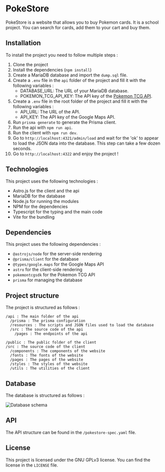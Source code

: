 # PokeStore

PokeStore is a website that allows you to buy Pokemon cards. It is a school project.
You can search for cards, add them to your cart and buy them.

## Installation

To install the project you need to follow multiple steps :

1. Clone the project
2. Install the dependencies (`npm install`)
3. Create a MariaDB database and import the `dump.sql` file.
4. Create a `.env` file in the `api` folder of the project and fill it with the following variables :
    - DATABASE_URL: The URL of your MariaDB database.
    - POKEMON_TCG_API_KEY: The API key of the [Pokemon TCG API](https://pokemontcg.io/).
5. Create a `.env` file in the root folder of the project and fill it with the following variables :
    - API_URL: The URL of the API.
    - API_KEY: The API key of the Google Maps API.
6. Run `prisma generate` to generate the Prisma client.
7. Run the api with `npm run api`.
8. Run the client with `npm run dev`.
9. Go to `http://localhost:4321/admin/load` and wait for the 'ok' to appear to load the JSON data into the database. This step can take a few dozen seconds.
10. Go to `http://localhost:4322` and enjoy the project !

## Technologies

This project uses the following technologies :

- Astro.js for the client and the api
- MariaDB for the database
- Node.js for running the modules
- NPM for the dependencies
- Typescript for the typing and the main code
- Vite for the bundling

## Dependencies

This project uses the following dependencies :

- `@astrojs/node` for the server-side rendering
- `@prisma/client` for the database
- `@types/google.maps` for the Google Maps API
- `astro` for the client-side rendering
- `pokemontcgsdk` for the Pokemon TCG API
- `prisma` for managing the database

## Project structure

The project is structured as follows :

```shell
/api : The main folder of the api
  /prisma : The prisma configuration
  /resources : The scripts and JSON files used to load the database
  /src : The source code of the api
    /pages : The endpoints of the api
      
/public : The public folder of the client
/src : The source code of the client
  /components : The components of the website
  /fonts : The fonts of the website
  /pages : The pages of the website
  /styles : The styles of the website
  /utils : The utilities of the client
```

## Database

The database is structured as follows :

![Database schema](https://imgur.com/15X86Fv.png)

## API

The API structure can be found in the `/pokestore-spec.yaml` file.

## License

This project is licensed under the GNU GPLv3 license. You can find the license in the `LICENSE` file.
